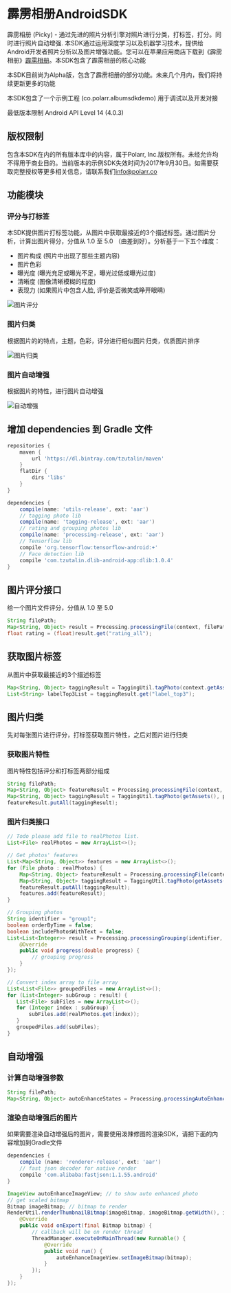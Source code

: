 # 霹雳相册AndroidSDK
霹雳相册 (Picky) - 通过先进的照片分析引擎对照片进行分类，打标签，打分。同时进行照片自动增强. 本SDK通过运用深度学习以及机器学习技术，提供给Android开发者照片分析以及图片增强功能。您可以在苹果应用商店下载到《霹雳相册》[霹雳相册](https://itunes.apple.com/cn/app/picky-smart-collage-maker-and-batch-photo-editor/id1156687266?mt=8)。本SDK包含了霹雳相册的核心功能 

本SDK目前尚为Alpha版，包含了霹雳相册的部分功能。未来几个月内，我们将持续更新更多的功能

本SDK包含了一个示例工程 (co.polarr.albumsdkdemo) 用于调试以及开发对接

最低版本限制 Android API Level 14 (4.0.3)

## 版权限制
包含本SDK在内的所有版本库中的内容，属于Polarr, Inc.版权所有。未经允许均不得用于商业目的。当前版本的示例SDK失效时间为2017年9月30日。如需要获取完整授权等更多相关信息，请联系我们[info@polarr.co](mailto:info@polarr.co)

## 功能模块
### 评分与打标签
本SDK提供图片打标签功能，从图片中获取最接近的3个描述标签。通过图片分析，计算出图片得分，分值从 1.0 至 5.0 （由差到好）。分析基于一下五个维度：
- 图片构成 (照片中出现了那些主题内容)
- 图片色彩
- 曝光度 (曝光充足或曝光不足，曝光过低或曝光过度)
- 清晰度 (图像清晰模糊的程度)
- 表现力 (如果照片中包含人脸, 评价是否微笑或睁开眼睛)

![图片评分](https://user-images.githubusercontent.com/5923363/28239964-69369e06-69aa-11e7-9092-3ca7d0901378.gif)

### 图片归类
根据图片的的特点，主题，色彩，评分进行相似图片归类，优质图片排序

![图片归类](https://user-images.githubusercontent.com/5923363/28239963-66cebc84-69aa-11e7-9809-47147ec6ac26.gif)

### 图片自动增强
根据图片的特性，进行图片自动增强

![自动增强](https://user-images.githubusercontent.com/5923363/28404915-c244e942-6d5d-11e7-90af-8ab7481927b6.gif)

## 增加 dependencies 到 Gradle 文件
```groovy
repositories {
    maven {
        url 'https://dl.bintray.com/tzutalin/maven'
    }
    flatDir {
        dirs 'libs'
    }
}

dependencies {
    compile(name: 'utils-release', ext: 'aar')
    // tagging photo lib
    compile(name: 'tagging-release', ext: 'aar')
    // rating and grouping photos lib
    compile(name: 'processing-release', ext: 'aar')
    // Tensorflow lib
    compile 'org.tensorflow:tensorflow-android:+'
    // Face detection lib
    compile 'com.tzutalin.dlib-android-app:dlib:1.0.4'
}
```

## 图片评分接口
给一个图片文件评分，分值从 1.0 至 5.0
```java
String filePath;
Map<String, Object> result = Processing.processingFile(context, filePath);
float rating = (float)result.get("rating_all");
```

## 获取图片标签
从图片中获取最接近的3个描述标签
```java
Map<String, Object> taggingResult = TaggingUtil.tagPhoto(context.getAssets(), file);
List<String> labelTop3List = taggingResult.get("label_top3");
```

## 图片归类
先对每张图片进行评分，打标签获取图片特性，之后对图片进行归类
### 获取图片特性
图片特性包括评分和打标签两部分组成
```java
String filePath;
Map<String, Object> featureResult = Processing.processingFile(context, filePath);
Map<String, Object> taggingResult = TaggingUtil.tagPhoto(getAssets(), photo);
featureResult.putAll(taggingResult);
```
### 图片归类接口
```java
// Todo please add file to realPhotos list.
List<File> realPhotos = new ArrayList<>();
```
```java
// Get photos' features
List<Map<String, Object>> features = new ArrayList<>();
for (File photo : realPhotos) {
    Map<String, Object> featureResult = Processing.processingFile(context, photo.getPath());
    Map<String, Object> taggingResult = TaggingUtil.tagPhoto(getAssets(), photo);
    featureResult.putAll(taggingResult);
    features.add(featureResult);
}
```
```java
// Grouping photos
String identifier = "group1";
boolean orderByTime = false;
boolean includePhotosWithText = false;
List<List<Integer>> result = Processing.processingGrouping(identifier, features, orderByTime, includePhotosWithText, new POGenerateHClusterCallbackFunction() {
    @Override
    public void progress(double progress) {
        // grouping progress
    }
});
 ```
 ```java
// Convert index array to file array
List<List<File>> groupedFiles = new ArrayList<>();
for (List<Integer> subGroup : result) {
    List<File> subFiles = new ArrayList<>();
    for (Integer index : subGroup) {
        subFiles.add(realPhotos.get(index));
    }
    groupedFiles.add(subFiles);
}
```

## 自动增强
### 计算自动增强参数

```java
String filePath;
Map<String, Object> autoEnhanceStates = Processing.processingAutoEnhance(filePath);
```

### 渲染自动增强后的图片
如果需要渲染自动增强后的图片，需要使用泼辣修图的渲染SDK，请把下面的内容增加到Gradle文件
```groovy
dependencies {
    compile (name: 'renderer-release', ext: 'aar')
    // fast json decoder for native render
    compile 'com.alibaba:fastjson:1.1.55.android'
}
```

```java
ImageView autoEnhanceImageView; // to show auto enhanced photo
// get scaled bitmap
Bitmap imageBitmap; // bitmap to render
RenderUtil.renderThumbnailBitmap(imageBitmap, imageBitmap.getWidth(), imageBitmap.getHeight(), getResources(), autoEnhanceStates, new OnThumbnailBitmapCallback() {
    @Override
    public void onExport(final Bitmap bitmap) {
        // callback will be on render thread
        ThreadManager.executeOnMainThread(new Runnable() {
            @Override
            public void run() {
                autoEnhanceImageView.setImageBitmap(bitmap);
            }
        });
    }
});
```
